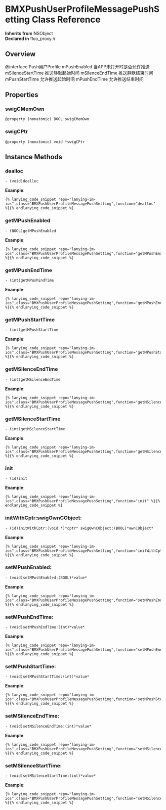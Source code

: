 # BMXPushUserProfileMessagePushSetting Class Reference

  **Inherits from** NSObject  
  **Declared in** floo_proxy.h  

## Overview

@interface Push用户Profile
mPushEnabled 当APP未打开时是否允许推送
mSilenceStartTime 推送静默起始时间
mSilenceEndTime 推送静默结束时间
mPushStartTime 允许推送起始时间
mPushEndTime 允许推送结束时间

## Properties

<a name="//api/name/swigCMemOwn" title="swigCMemOwn"></a>
### swigCMemOwn

`@property (nonatomic) BOOL swigCMemOwn`

<a name="//api/name/swigCPtr" title="swigCPtr"></a>
### swigCPtr

`@property (nonatomic) void *swigCPtr`

<a title="Instance Methods" name="instance_methods"></a>
## Instance Methods

<a name="//api/name/dealloc" title="dealloc"></a>
### dealloc

`- (void)dealloc`

<a name="//api/name/getMPushEnabled" title="getMPushEnabled"></a>
**Example**:
```
{% lanying_code_snippet repo="lanying-im-ios",class="BMXPushUserProfileMessagePushSetting",function="dealloc" %}{% endlanying_code_snippet %}
```
### getMPushEnabled

`- (BOOL)getMPushEnabled`

<a name="//api/name/getMPushEndTime" title="getMPushEndTime"></a>
**Example**:
```
{% lanying_code_snippet repo="lanying-im-ios",class="BMXPushUserProfileMessagePushSetting",function="getMPushEnabled" %}{% endlanying_code_snippet %}
```
### getMPushEndTime

`- (int)getMPushEndTime`

<a name="//api/name/getMPushStartTime" title="getMPushStartTime"></a>
**Example**:
```
{% lanying_code_snippet repo="lanying-im-ios",class="BMXPushUserProfileMessagePushSetting",function="getMPushEndTime" %}{% endlanying_code_snippet %}
```
### getMPushStartTime

`- (int)getMPushStartTime`

<a name="//api/name/getMSilenceEndTime" title="getMSilenceEndTime"></a>
**Example**:
```
{% lanying_code_snippet repo="lanying-im-ios",class="BMXPushUserProfileMessagePushSetting",function="getMPushStartTime" %}{% endlanying_code_snippet %}
```
### getMSilenceEndTime

`- (int)getMSilenceEndTime`

<a name="//api/name/getMSilenceStartTime" title="getMSilenceStartTime"></a>
**Example**:
```
{% lanying_code_snippet repo="lanying-im-ios",class="BMXPushUserProfileMessagePushSetting",function="getMSilenceEndTime" %}{% endlanying_code_snippet %}
```
### getMSilenceStartTime

`- (int)getMSilenceStartTime`

<a name="//api/name/init" title="init"></a>
**Example**:
```
{% lanying_code_snippet repo="lanying-im-ios",class="BMXPushUserProfileMessagePushSetting",function="getMSilenceStartTime" %}{% endlanying_code_snippet %}
```
### init

`- (id)init`

<a name="//api/name/initWithCptr:swigOwnCObject:" title="initWithCptr:swigOwnCObject:"></a>
**Example**:
```
{% lanying_code_snippet repo="lanying-im-ios",class="BMXPushUserProfileMessagePushSetting",function="init" %}{% endlanying_code_snippet %}
```
### initWithCptr:swigOwnCObject:

`- (id)initWithCptr:(void *)*cptr* swigOwnCObject:(BOOL)*ownCObject*`

<a name="//api/name/setMPushEnabled:" title="setMPushEnabled:"></a>
**Example**:
```
{% lanying_code_snippet repo="lanying-im-ios",class="BMXPushUserProfileMessagePushSetting",function="initWithCptr:swigOwnCObject:" %}{% endlanying_code_snippet %}
```
### setMPushEnabled:

`- (void)setMPushEnabled:(BOOL)*value*`

<a name="//api/name/setMPushEndTime:" title="setMPushEndTime:"></a>
**Example**:
```
{% lanying_code_snippet repo="lanying-im-ios",class="BMXPushUserProfileMessagePushSetting",function="setMPushEnabled:" %}{% endlanying_code_snippet %}
```
### setMPushEndTime:

`- (void)setMPushEndTime:(int)*value*`

<a name="//api/name/setMPushStartTime:" title="setMPushStartTime:"></a>
**Example**:
```
{% lanying_code_snippet repo="lanying-im-ios",class="BMXPushUserProfileMessagePushSetting",function="setMPushEndTime:" %}{% endlanying_code_snippet %}
```
### setMPushStartTime:

`- (void)setMPushStartTime:(int)*value*`

<a name="//api/name/setMSilenceEndTime:" title="setMSilenceEndTime:"></a>
**Example**:
```
{% lanying_code_snippet repo="lanying-im-ios",class="BMXPushUserProfileMessagePushSetting",function="setMPushStartTime:" %}{% endlanying_code_snippet %}
```
### setMSilenceEndTime:

`- (void)setMSilenceEndTime:(int)*value*`

<a name="//api/name/setMSilenceStartTime:" title="setMSilenceStartTime:"></a>
**Example**:
```
{% lanying_code_snippet repo="lanying-im-ios",class="BMXPushUserProfileMessagePushSetting",function="setMSilenceEndTime:" %}{% endlanying_code_snippet %}
```
### setMSilenceStartTime:

`- (void)setMSilenceStartTime:(int)*value*`

**Example**:
```
{% lanying_code_snippet repo="lanying-im-ios",class="BMXPushUserProfileMessagePushSetting",function="setMSilenceStartTime:" %}{% endlanying_code_snippet %}
```
